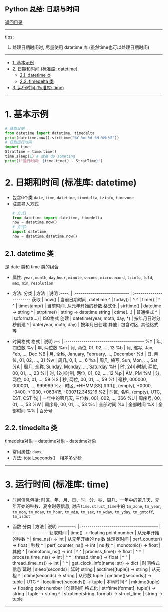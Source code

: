 
**Python 总结: 日期与时间**
--------------------------------------------------------------------------------
[返回目录](outline.md)

--------------------------------------------------------------------------------
tips:
1. 处理日期时间时, 尽量使用 datetime 库 (虽然time也可以处理日期时间)

--------------------------------------------------------------------------------

<!-- @import "[TOC]" {cmd="toc" depthFrom=1 depthTo=6 orderedList=false} -->

<!-- code_chunk_output -->

- [1. 基本示例](#1-基本示例)
- [2. 日期和时间 (标准库: datetime)](#2-日期和时间-标准库-datetime)
  - [2.1. datetime 类](#21-datetime-类)
  - [2.2. timedelta 类](#22-timedelta-类)
- [3. 运行时间 (标准库: time)](#3-运行时间-标准库-time)

<!-- /code_chunk_output -->

--------------------------------------------------------------------------------
# 1. 基本示例
``` python
# 获取日期
from datetime import datetime, timedelta
print(datetime.now().strftime("%Y-%m-%d %H:%M:%S"))
# 获取运行时间
import time
StratTime = time.time()
time.sleep(1) # 或者 do someting
print(f"运行时间: {time.time() - StratTime}")

```

# 2. 日期和时间 (标准库: datetime)
* 包含6个类 `date`, `time`, `datetime`, `timedelta`, `tzinfo`, `timezone`
* 注意导入方式
    ``` python
    # 方式1
    from datetime import datetime, timedelta
    now = datetime.now()
    # 方式2
    import datetime
    now = datetime.datetime.now()
    ```

## 2.1. datetime 类
是 date 类和 time 类的组合

* 属性: `year`, `month`, `day`,`hour`, `minute`, `second`, `microsecond`, `tzinfo`, `fold`, `max`, `min`, `resolution`

* 方法:
    分类   | 方法                         | 说明
    :----: | :--------------------------- | :-----------------------
    获取   | now()                        | 当前日期时间, datetime
    ^      | today()                      | ^
    ^      | time()                       | ^
    ^      | timestamp()                  | 当前时间, 从元年开始的秒数
    格式化 | strftime()                   | datetime -> string
    ^      | strptime()                   | string -> datetime
    string | ctime(...)                   | 普通格式
    ^      | isoformat(...)               | ISO格式
    创建   | datetime(year, moth, day, *) | 按年月日时分秒创建
    ^      | date(year, moth, day)        | 按年月日创建
    其他   | 包含时区, 其他格式等

* 时间格式
    格式 | 说明
    :--: | :---------------------------------------
    %Y   | 年, 四位数
    %y   | 年, 两位数
    %m   | 月, 两位, 01, 02, …, 12
    %b   | 月, 缩写, Jan, Feb, …, Dec
    %B   | 月, 全称, January, February, …, December
    %d   | 日, 两位, 01, 02, …, 31
    %w   | 周几,  0, 1, …, 6
    %a   | 周几, 缩写, Sun, Mon, …, Sat
    %A   | 周几, 全称, Sunday, Monday, …, Saturday
    %H   | 时, 24小时制, 两位, 00, 01, …, 23
    %I   | 时, 12小时制, 两位, 01, 02, …, 12
    %p   | AM, PM
    %M   | 分, 两位, 00, 01, …, 59
    %S   | 秒, 两位, 00, 01, …, 59
    %f   | 毫秒, 000000, 000001, …, 999999
    %z   | 时区, ±HHMM[SS[.ffffff]], (empty), +0000, -0400, +1030, +063415, -030712.345216
    %Z   | 时区, 名称, (empty), UTC, EST, CST
    %j   | 一年中的第几天, 三位数, 001, 002, …, 366
    %U   | 周序号, 00, 01, …, 53
    %W   | 周序号, 00, 01, …, 53
    %c   | 全部时间
    %x   | 全部时间
    %X   | 全部时间
    %%   | 百分号

## 2.2. timedelta 类
timedelta对象 = datetime对象 - datetime对象
* 常用属性: `days`,
* 方法: total_seconds()　相差多少秒

--------------------------------------------------------------------------------
# 3. 运行时间 (标准库: time)
* 时间信息包括: 时区、年、月、日、时、分、秒、周几、一年中的第几天、元年开始的秒数、夏令时等信息, 对应`time.struct_time`中的 `tm_zone`, `tm_year`, `tm_mon`, `tm_mday`, `tm_hour`, `tm_min`, `tm_sec`, `tm_wday`, `tm_yday`, `tm_gmtoff`, `tm_isdst`

* 函数
    分类       | 方法                                    | 说明
    :--------: | :-------------------------------------- | :-----------------
    获取时间   | time() -> floating point number         | 从元年开始的秒数
    ^          | time_ns() -> int                        | 从元年开始的 ns 数
    处理器时间 | perf_counter() -> float                 | 秒数
    ^          | perf_counter_ns() -> int                | ns 数
    ^          | monotonic() -> float                    | 其他
    ^          | monotonic_ns() -> int                   | ^
    ^          | process_time() -> float                 | ^
    ^          | process_time_ns() -> int                | ^
    ^          | thread_time() -> float                  | ^
    ^          | thread_time_ns() -> int                 | ^
    ^          | get_clock_info(name: str) -> dict       | 时间格式信息
    延时       | sleep(seconds)                          | 延时
    string     | asctime([tuple]) -> string              | 从元祖
    ^          | ctime(seconds) -> string                | 从秒数
    tuple      | gmtime([seconds]) -> tuple              | UTC
    ^          | localtime([seconds]) -> tuple           | 本地时间
    ^          | mktime(tuple) -> floating point number  | 创建时间
    格式化     | strftime(format[, tuple]) -> string     | tuple -> string
    ^          | strptime(string, format) -> struct_time | string -> tuple

--------------------------------------------------------------------------------

